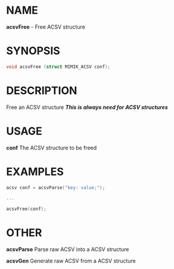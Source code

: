 # NAME

**acsvFree** - Free ACSV structure

# SYNOPSIS

```C
void acsvFree (struct MIMIK_ACSV conf);
```

# DESCRIPTION

Free an ACSV structure ***This is always need for ACSV structures***

# USAGE

**conf** The ACSV structure to be freed

# EXAMPLES

```C
acsv conf = acsvParse("key: value;");

...

acsvFree(conf);
```

# OTHER

**acsvParse** Parse raw ACSV into a ACSV structure

**acsvGen** Generate raw ACSV from a ACSV structure
